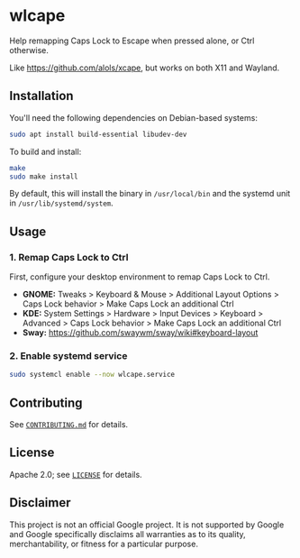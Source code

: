 # wlcape

Help remapping Caps Lock to Escape when pressed alone, or Ctrl otherwise.

Like https://github.com/alols/xcape, but works on both X11 and Wayland.

## Installation

You'll need the following dependencies on Debian-based systems:

```sh
sudo apt install build-essential libudev-dev
```

To build and install:
```sh
make
sudo make install
```

By default, this will install the binary in `/usr/local/bin` and the systemd unit in `/usr/lib/systemd/system`.

## Usage

### 1. Remap Caps Lock to Ctrl

First, configure your desktop environment to remap Caps Lock to Ctrl.
- **GNOME:** Tweaks > Keyboard & Mouse > Additional Layout Options > Caps Lock behavior > Make Caps Lock an additional Ctrl
- **KDE:** System Settings > Hardware > Input Devices > Keyboard > Advanced > Caps Lock behavior > Make Caps Lock an additional Ctrl
- **Sway:** https://github.com/swaywm/sway/wiki#keyboard-layout

### 2. Enable systemd service

```sh
sudo systemcl enable --now wlcape.service
```

## Contributing

See [`CONTRIBUTING.md`](CONTRIBUTING.md) for details.

## License

Apache 2.0; see [`LICENSE`](LICENSE) for details.

## Disclaimer

This project is not an official Google project. It is not supported by
Google and Google specifically disclaims all warranties as to its quality,
merchantability, or fitness for a particular purpose.
